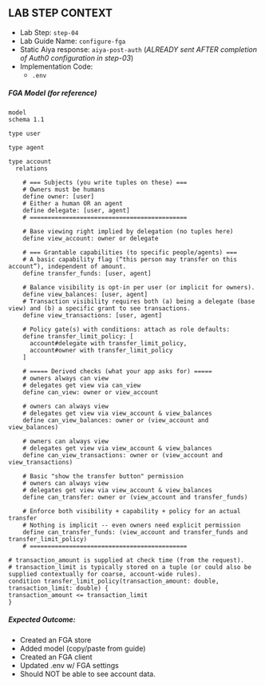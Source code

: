 ## LAB STEP CONTEXT
- Lab Step: `step-04`
- Lab Guide Name: `configure-fga`
- Static Aiya response: `aiya-post-auth` (*ALREADY sent AFTER completion of Auth0 configuration in step-03*)
- Implementation Code:
  - `.env`

##### FGA Model (for reference)
```
model
schema 1.1

type user

type agent

type account
  relations

    # === Subjects (you write tuples on these) ===
    # Owners must be humans
    define owner: [user]
    # Either a human OR an agent
    define delegate: [user, agent]
    # ============================================

    # Base viewing right implied by delegation (no tuples here)
    define view_account: owner or delegate

    # === Grantable capabilities (to specific people/agents) ===
    # A basic capability flag (“this person may transfer on this account”), independent of amount.
    define transfer_funds: [user, agent]

    # Balance visibility is opt-in per user (or implicit for owners).
    define view_balances: [user, agent]
    # Transaction visibility requires both (a) being a delegate (base view) and (b) a specific grant to see transactions.
    define view_transactions: [user, agent]

    # Policy gate(s) with conditions: attach as role defaults:
    define transfer_limit_policy: [
      account#delegate with transfer_limit_policy,
      account#owner with transfer_limit_policy
    ]

    # ===== Derived checks (what your app asks for) =====
    # owners always can view
    # delegates get view via can_view
    define can_view: owner or view_account

    # owners can always view
    # delegates get view via view_account & view_balances
    define can_view_balances: owner or (view_account and view_balances)

    # owners can always view
    # delegates get view via view_account & view_balances
    define can_view_transactions: owner or (view_account and view_transactions)

    # Basic "show the transfer button" permission
    # owners can always view
    # delegates get view via view_account & view_balances
    define can_transfer: owner or (view_account and transfer_funds)

    # Enforce both visibility + capability + policy for an actual transfer
    # Nothing is implicit -- even owners need explicit permission
    define can_transfer_funds: (view_account and transfer_funds and transfer_limit_policy)
    # ============================================

# transaction_amount is supplied at check time (from the request).
# transaction_limit is typically stored on a tuple (or could also be supplied contextually for coarse, account-wide rules).
condition transfer_limit_policy(transaction_amount: double, transaction_limit: double) {
transaction_amount <= transaction_limit
}
```

##### Expected Outcome:
- Created an FGA store
- Added model (copy/paste from guide)
- Created an FGA client
- Updated .env w/ FGA settings
- Should NOT be able to see account data.